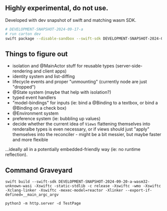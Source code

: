 ## Highly experimental, do not use.

Developed with dev snapshot of swift and matching wasm SDK.

```sh
# DEVELOPMENT-SNAPSHOT-2024-09-17-a
# run carton dev
swift package --disable-sandbox --swift-sdk DEVELOPMENT-SNAPSHOT-2024-09-20-a-wasm32-unknown-wasi carton-dev
```

## Things to figure out

- isolation and @MainActor stuff for reusable types (server-side-rendering and client apps)
- identity system and list-diffing
- lifecycle events and proper "unmounting" (currently node are just "dropped")
- @State system (maybe that help with isolation?)
- typed event handlers
- "model-bindings" for inputs (ie: bind a @Binding<String> to a textbox, or bind a @Binding<Bool> on a check box)
- @Environment system
- preference system (ie: bubbling up values)
- decide whether the current idea of `Views` flattening themselves into renderalbe types is even necessary, or if views should just "apply" themselves into the reconciler - might be a bit messier, but maybe faster and more flexible

...ideally all in a potentially embedded-friendly way (ie: no runtime reflection).

## Command Graveyard

```
swift build --swift-sdk DEVELOPMENT-SNAPSHOT-2024-09-20-a-wasm32-unknown-wasi -Xswiftc -static-stdlib -c release -Xswiftc -wmo -Xswiftc -Xclang-linker -Xswiftc -mexec-model=reactor -Xlinker --export-if-defined=__main_argc_argv

python3 -m http.server -d TestPage
```
